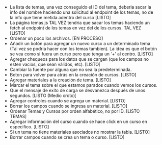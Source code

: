 - La lista de temas, una vez conseguido el ID del tema, deberia sacar la info del nombre haciendo una solicitud al endpoint de los temas, no de la info que tiene metida adentro del curso [LISTO]
- La página temas.js TAL VEZ tendria que sacar los temas haciendo un fetch al endpoint de los temas en vez del de los cursos. TAL VEZ [LISTO]
- Ordenar un poco los archivos. [EN PROCESO]
- Añadir un botón para agregar un nuevo curso a un determinado tema (Tal vez se podria hacer con los temas tambien). La idea es que el botón se vea como si fuera un curso pero que tenga un '+' al centro. [LISTO]
- Agregar chequeos para los datos que se cargan (que los campos no esten vacios, que sean válidos, etc). [LISTO]
- Cambiar la fuente por alguna que no sea la predeterminada.
- Boton para volver para atrás en la creación de cursos. [LISTO]
- Agregar materiales a la creación de tema. [LISTO]
- Marcar el tema sobre el que estamos parados cuando vemos los cursos.
- Que el mensaje de exito de carga se desvanezca después de unos segundos. [LISTO (Medio croto)]
- Agregar controles cuando se agrega un material. [LISTO]
- Borrar los campos cuando se ingresa un material. [LISTO]
- Ordenar Temas y Cursos por orden alfabético, no por ID. [LISTO TEMAS]
- Agregar información del curso cuando se hace click en un curso en especifico. [LISTO]
- Si un tema no tiene materiales asociados no mostrar la tabla. [LISTO]
- Borrar campos cuando se crea un tema o curso. [LISTO]
